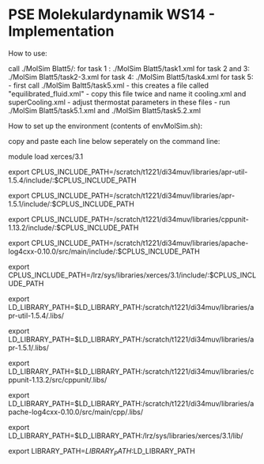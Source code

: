 PSE Molekulardynamik WS14 - Implementation
=======

How to use:

call ./MolSim Blatt5/<config>:
	for task 1 : ./MolSim Blatt5/task1.xml
	for task 2 and 3: ./MolSim Blatt5/task2-3.xml
	for task 4: ./MolSim Blatt5/task4.xml
	for task 5:
		- first call ./MolSim Baltt5/task5.xml
		- this creates a file called "equilibrated_fluid.xml"
		- copy this file twice and name it cooling.xml and superCooling.xml
		- adjust thermostat parameters in these files
		- run ./MolSim Blatt5/task5.1.xml and ./MolSim Blatt5/task5.2.xml
	

How to set up the environment (contents of envMolSim.sh):

copy and paste each line below seperately on the command line:

module load xerces/3.1

export CPLUS_INCLUDE_PATH=/scratch/t1221/di34muv/libraries/apr-util-1.5.4/include/:$CPLUS_INCLUDE_PATH

export CPLUS_INCLUDE_PATH=/scratch/t1221/di34muv/libraries/apr-1.5.1/include/:$CPLUS_INCLUDE_PATH

export CPLUS_INCLUDE_PATH=/scratch/t1221/di34muv/libraries/cppunit-1.13.2/include/:$CPLUS_INCLUDE_PATH

export CPLUS_INCLUDE_PATH=/scratch/t1221/di34muv/libraries/apache-log4cxx-0.10.0/src/main/include/:$CPLUS_INCLUDE_PATH

export CPLUS_INCLUDE_PATH=/lrz/sys/libraries/xerces/3.1/include/:$CPLUS_INCLUDE_PATH

export LD_LIBRARY_PATH=$LD_LIBRARY_PATH:/scratch/t1221/di34muv/libraries/apr-util-1.5.4/.libs/

export LD_LIBRARY_PATH=$LD_LIBRARY_PATH:/scratch/t1221/di34muv/libraries/apr-1.5.1/.libs/

export LD_LIBRARY_PATH=$LD_LIBRARY_PATH:/scratch/t1221/di34muv/libraries/cppunit-1.13.2/src/cppunit/.libs/

export LD_LIBRARY_PATH=$LD_LIBRARY_PATH:/scratch/t1221/di34muv/libraries/apache-log4cxx-0.10.0/src/main/cpp/.libs/

export LD_LIBRARY_PATH=$LD_LIBRARY_PATH:/lrz/sys/libraries/xerces/3.1/lib/

export LIBRARY_PATH=$LIBRARY_PATH:$LD_LIBRARY_PATH
			 
